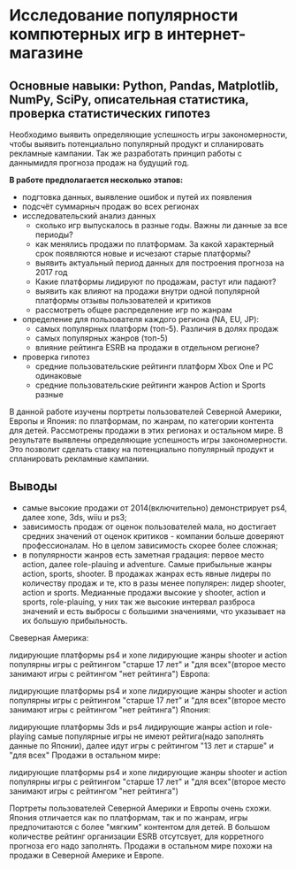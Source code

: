 # Исследование популярности компютерных игр в интернет-магазине

## Основные навыки: Python, Pandas, Matplotlib, NumPy, SciPy, описательная статистика, проверка статистических гипотез

Необходимо выявить определяющие успешность игры закономерности, чтобы выявить потенциально популярный продукт и спланировать рекламные кампании. Так же разработать принцип работы с даннымидля прогноза продаж на будущий год.

**В работе предполагается несколько этапов:**

- подгтовка данных, выявление ошибок и путей их появления
- подсчёт суммарныч продаж во всех регионах
- исследовательский анализ данных 
    - сколько игр выпускалось в разные годы. Важны ли данные за все периоды?
    - как менялись продажи по платформам. За какой характерный срок появляются новые и исчезают старые платформы?
    - выявить актуальный период данных для построения прогноза на 2017 год
    - Какие платформы лидируют по продажам, растут или падают?
    - выявить как влияют на продажи внутри одной популярной платформы отзывы пользователей и критиков
    - рассмотреть общее распределение игр по жанрам
- определение для пользователя каждого региона (NA, EU, JP):
    - самых популярных платформ (топ-5). Различия в долях продаж
    - самых популярных жанров (топ-5)
    - влияние рейтинга ESRB на продажи в отдельном регионе?
- проверка гипотез
    - средние пользовательские рейтинги платформ Xbox One и PC одинаковые
    - средние пользовательские рейтинги жанров Action и Sports разные

В данной работе изучены портреты пользователей Северной Америки, Европы и Япония: по платформам, по жанрам, по категории контента для детей. Рассмотрены продажи в этих регионах и остальном мире. В результате выявлены определяющие успешность игры закономерности. Это позволит сделать ставку на потенциально популярный продукт и спланировать рекламные кампании.


## Выводы

 - самые высокие продажи от 2014(включительно) демонстрирует ps4, далее xone, 3ds, wiiu и ps3;
 - зависимость продаж от оценок пользователей мала, но достигает средних значений от оценок критиков - компании больше доверяют профессионалам. Но в целом зависимость скорее более сложная;
  - в популярности жанров есть заметная градация: первое место action, далее role-plauing и adventure. Самые прибыльные жанры action, sports, shooter. В продажах жанрах есть явные лидеры по количеству продаж и те, кто в разы менее популярен: лидер shooter, action и sports. Медианные продажи высокие у shooter, action и sports, role-plauing, у них так же высокие интервал разброса значений и есть выбросы с большими значениями, что указывает на их большую прибыльность.

Свеверная Америка:

лидирующие платформы ps4 и xone
лидирующие жанры shooter и action
популярны игры с рейтингом "старше 17 лет" и "для всех"(второе место занимают игры с рейтингом "нет рейтинга")
Европа:

лидирующие платформы ps4 и xone
лидирующие жанры shooter и action
популярны игры с рейтингом "старше 17 лет" и "для всех"(второе место занимают игры с рейтингом "нет рейтинга")
Япония:

лидирующие платформы 3ds и ps4
лидирующие жанры action и role-playing
самые популярные игры не имеют рейтига(надо заполнять данные по Японии), далее идут игры с рейтингом "13 лет и старше" и "для всех"
Продажи в остальном мире:

лидирующие платформы ps4 и xone
лидирующие жанры shooter и action
популярны игры с рейтингом "старше 17 лет" и "для всех"(второе место занимают игры с рейтингом "нет рейтинга")

Портреты пользователей Северной Америки и Европы очень схожи. Япония отличается как по платформам, так и по жанрам, игры предпочитаются с более "мягким" контентом для детей. В большом количестве рейтинг организации ESRB отсутсвует, для корретного прогноза его надо заполнять. Продажи в остальном мире похожи на продажи в Северной Америке и Европе.
